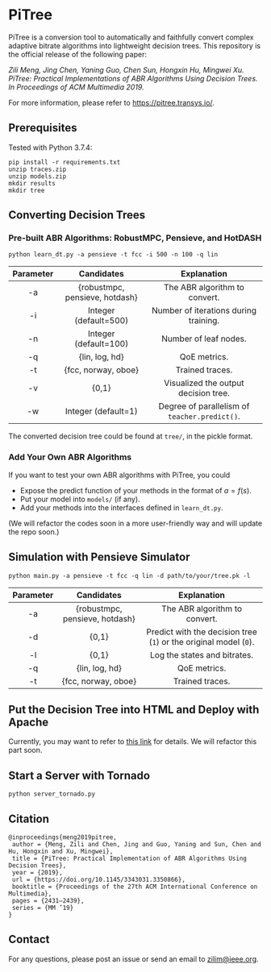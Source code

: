 # PiTree

PiTree is a conversion tool to automatically and faithfully convert complex adaptive bitrate algorithms into lightweight decision trees. This repository is the official release of the following paper:

*Zili Meng, Jing Chen, Yaning Guo, Chen Sun, Hongxin Hu, Mingwei Xu. PiTree: Practical Implementations of ABR Algorithms Using Decision Trees. In Proceedings of ACM Multimedia 2019.*

For more information, please refer to https://pitree.transys.io/.

## Prerequisites

Tested with Python 3.7.4:

```console
pip install -r requirements.txt
unzip traces.zip
unzip models.zip
mkdir results
mkdir tree
```

## Converting Decision Trees

### Pre-built ABR Algorithms: RobustMPC, Pensieve, and HotDASH

```console
python learn_dt.py -a pensieve -t fcc -i 500 -n 100 -q lin
```

Parameter | Candidates | Explanation
:-: | :-: | :-:
-a | {robustmpc, pensieve, hotdash} | The ABR algorithm to convert.
-i | Integer (default=500) | Number of iterations during training.
-n | Integer (default=100) | Number of leaf nodes.
-q | {lin, log, hd} | QoE metrics.
-t | {fcc, norway, oboe} | Trained traces.
-v | {0,1} | Visualized the output decision tree.
-w | Integer (default=1) | Degree of parallelism of `teacher.predict()`.

The converted decision tree could be found at `tree/`, in the pickle format.

### Add Your Own ABR Algorithms

If you want to test your own ABR algorithms with PiTree, you could

- Expose the predict function of your methods in the format of $a=f(s)$.
- Put your model into `models/` (if any).
- Add your methods into the interfaces defined in `learn_dt.py`.

(We will refactor the codes soon in a more user-friendly way and will update the repo soon.)

## Simulation with Pensieve Simulator

```console
python main.py -a pensieve -t fcc -q lin -d path/to/your/tree.pk -l
```

Parameter | Candidates | Explanation
:-: | :-: | :-:
-a | {robustmpc, pensieve, hotdash} | The ABR algorithm to convert.
-d | {0,1} | Predict with the decision tree (`1`) or the original model (`0`).
-l | {0,1} | Log the states and bitrates.
-q | {lin, log, hd} | QoE metrics.
-t | {fcc, norway, oboe} | Trained traces.

## Put the Decision Tree into HTML and Deploy with Apache

Currently, you may want to refer to [this link](https://github.com/transys-project/metis/tree/master/case-deploy) for details. We will refactor this part soon.

## Start a Server with Tornado

```console
python server_tornado.py
```

## Citation

```text
@inproceedings{meng2019pitree,
 author = {Meng, Zili and Chen, Jing and Guo, Yaning and Sun, Chen and Hu, Hongxin and Xu, Mingwei},
 title = {PiTree: Practical Implementation of ABR Algorithms Using Decision Trees},
 year = {2019},
 url = {https://doi.org/10.1145/3343031.3350866},
 booktitle = {Proceedings of the 27th ACM International Conference on Multimedia},
 pages = {2431–2439},
 series = {MM ’19}
}
```

## Contact

For any questions, please post an issue or send an email to [zilim@ieee.org](mailto:zilim@ieee.org).
